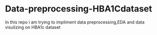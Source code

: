 # Data-preprocessing-HBA1Cdataset
In this repo i am trying to impliment data preprocessing,EDA and data visulizing on HBA1c dataset

